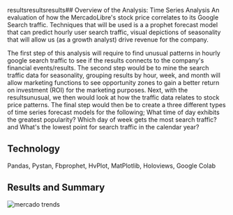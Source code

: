resultsresultsresults## Overview of the Analysis: Time Series Analysis
An evaluation of how the MercadoLibre's stock price correlates to its Google Search traffic. Techniques that will be used is a a prophet forecast model that can predict hourly user search traffic, visual depictions of seasonality that will allow us (as a growth analyst) drive revenue for the company.



The first step of this analysis will require to find unusual patterns in hourly google search traffic to see if the results connects to the company's financial events/results. The second step would be to mine the search traffic data for seasonality, grouping results by hour, week, and month will allow marketing functions to see opportunity zones to gain a better return on investment (ROI) for the marketing purposes. Next, with the resultsunusual, we then would look at how the traffic data relates to stock price patterns. The final step would then be to create a three different types of time series forecast models for the following; What time of day exhibits the greatest popularity? Which day of week  gets the most search traffic? and What's the lowest point for search traffic in the calendar year?



## Technology 
Pandas, Pystan, Fbprophet, HvPlot, MatPlotlib, Holoviews, Google Colab


## Results and Summary

![mercado trends](https://user-images.githubusercontent.com/109967916/199296382-843a77e8-b32f-4bb7-9e99-d09199b7fadd.png)
